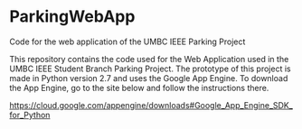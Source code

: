 # ParkingWebApp
Code for the web application of the UMBC IEEE Parking Project

This repository contains the code used for the Web Application used in the UMBC IEEE Student Branch Parking Project. The prototype of this project is made in Python version 2.7 and uses the Google App Engine. To download the App Engine, go to the site below and follow the instructions there.

https://cloud.google.com/appengine/downloads#Google_App_Engine_SDK_for_Python
